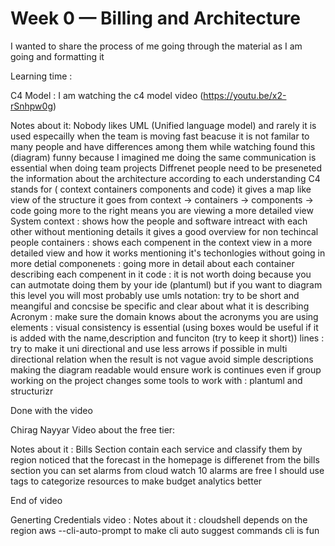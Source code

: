 # Week 0 — Billing and Architecture

I wanted to share the process of me going through the material as I am going and formatting it 

Learning time : 

C4 Model :
I am watching the c4 model video (https://youtu.be/x2-rSnhpw0g) 

Notes about it: 
Nobody likes UML (Unified language model) and rarely it is used especailly when the team is moving fast
beacuse it is not familar to many people and have differences among them 
while watching found this (diagram) funny because I imagined me doing the same
communication is essential when doing team projects
Diffrenet people need to be preseneted the information about the architecture according to each understanding
C4 stands for ( context containers components and code) 
it gives a map like view of the structure it goes from
context -> containers -> components -> code
going more to the right means you are viewing a more detailed view
System context : shows how the people and software intreact with each other without mentioning details it gives a good overview for non techincal people 
containers : shows each compenent in the context view in  a more detailed view and how it works mentioning it's techonlogies without going in more detial
componenets : going more in detail about each container describing each compenent in it 
code : it is not worth doing because you can autmotate doing them by your ide (plantuml) but if you want to diagram this level you will most probably use umls 
notation: try to be short and meangiful and concsise  be specific and clear about what it is describing 
Acronym : make sure the domain knows about the acronyms you are using
elements : visual consistency is essential (using boxes would be useful if it is added with the name,description and funciton (try to keep it short))
lines : try to make it uni directional and use less arrows if possible in multi directional relation when the result is not vague avoid simple descriptions
making the diagram readable would ensure work is continues even if group working on the project changes 
some tools to work with : plantuml and structurizr

Done with the video

Chirag Nayyar Video about the free tier:

Notes about it :
Bills Section contain each service and classify them by region
noticed that the forecast in the homepage is differenet from the bills section
you can set alarms from cloud watch
10 alarms are free
I should use tags to categorize resources to make budget analytics better

End of video

Generting Credentials video :
Notes about it : 
cloudshell depends on the region
aws --cli-auto-prompt to make cli auto suggest commands
cli is fun
